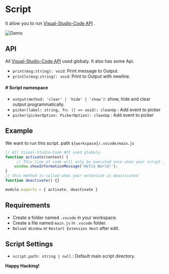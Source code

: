 # Script
It allow you to run [Visual-Studio-Code API](https://code.visualstudio.com/api/references/vscode-api) .

![Demo](https://i.imgur.com/La5aQaW.gif)

## API
All [Visual-Studio-Code API](https://code.visualstudio.com/api/references/vscode-api) used globaly. It also has some Api.
- `print(msg:string): void`: Print message to Output.
- `println(msg:string): void`: Print to Output with newline.
#### # Script namespace
- `output(method: 'clear' | 'hide' | 'show')`: show, hide and clear output programmatically.
- `picker(label: string, fn: () => void): cleanUp` : Add event to picker
- `picker(pickerOption: PickerOption): cleanUp` : Add event to picker

## Example

We want to run this script. path `${workspace}/.vscode/main.js`

```js 
// All Visual-Studio-Code API used globaly.
function activate(context) {
     // This line of code will only be executed once when your script is activated
	window.showInformationMessage('Hello World!');
}
// this method is called when your extension is deactivated
function deactivate() {}

module.exports = { activate, deactivate }
```

## Requirements

 - Create a folder named `.vscode` in your workspace.
 - Create a file named `main.js` in `.vscode` folder. 
 - `Reload Window` or `Restart Extension Host` after edit. 

## Script Settings
 - `script.path: string | null` : Default main script directory.

**Happy Hacking!**
